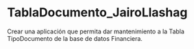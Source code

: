 # TablaDocumento_JairoLlashag
Crear una aplicación que permita dar mantenimiento a la Tabla TipoDocumento de la base de datos Financiera.
